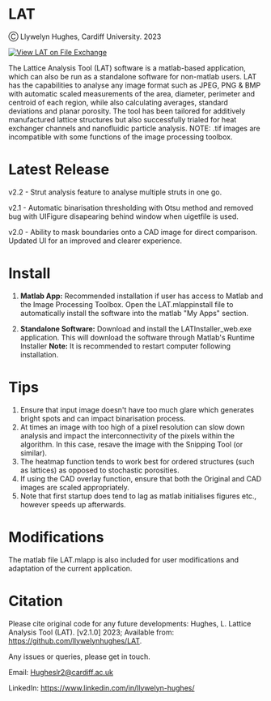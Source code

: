 # LAT
Ⓒ Llywelyn Hughes, Cardiff University. 2023

[![View LAT on File Exchange](https://www.mathworks.com/matlabcentral/images/matlab-file-exchange.svg)](https://uk.mathworks.com/matlabcentral/fileexchange/128554-lat)

The Lattice Analysis Tool (LAT) software is a matlab-based application, which can also be run as a standalone software for non-matlab users. 
LAT has the capabilities to analyse any image format such as JPEG, PNG & BMP with automatic scaled measurements of the area, diameter, perimeter and centroid of each region, while also calculating averages, standard deviations and planar porosity. The tool has been tailored for additively manufactured lattice structures but also successfully trialed for heat exchanger channels and nanofluidic particle analysis.
NOTE: .tif images are incompatible with some functions of the image processing toolbox.

# Latest Release
v2.2 - Strut analysis feature to analyse multiple struts in one go.

v2.1 - Automatic binarisation thresholding with Otsu method and removed bug with UIFigure disapearing behind window when uigetfile is used.

v2.0 - Ability to mask boundaries onto a CAD image for direct comparison. Updated UI for an improved and clearer experience.

# Install
1. **Matlab App:** Recommended installation if user has access to Matlab and the Image Processing Toolbox. 
   Open the LAT.mlappinstall file to automatically install the software into the matlab "My Apps" section.
   
2. **Standalone Software:** Download and install the LATInstaller_web.exe application. This will download the software through Matlab's Runtime Installer **Note:** It is recommended to restart computer following installation. 

# Tips
1. Ensure that input image doesn't have too much glare which generates bright spots and can impact binarisation process. 
2. At times an image with too high of a pixel resolution can slow down analysis and impact the interconnectivity of the pixels within the algorithm. In this case, resave the image with the Snipping Tool (or similar).
3. The heatmap function tends to work best for ordered structures (such as lattices) as opposed to stochastic porosities.
4. If using the CAD overlay function, ensure that both the Original and CAD images are scaled appropriately. 
5. Note that first startup does tend to lag as matlab initialises figures etc., however speeds up afterwards.

# Modifications
The matlab file LAT.mlapp is also included for user modifications and adaptation of the current application.

# Citation
Please cite original code for any future developments: Hughes, L. Lattice Analysis Tool (LAT). [v2.1.0] 2023; Available from: https://github.com/llywelynhughes/LAT.


Any issues or queries, please get in touch.

Email: Hugheslr2@cardiff.ac.uk

LinkedIn: https://www.linkedin.com/in/llywelyn-hughes/

